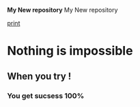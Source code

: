 **My New repository**
My New repository

[print](https://github.com/muhitmaruf/Infinite-maruf)

# Nothing is impossible
## When you try !
### You get sucsess 100%